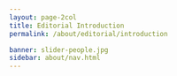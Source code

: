 ```yaml
---
layout: page-2col
title: Editorial Introduction
permalink: /about/editorial/introduction

banner: slider-people.jpg
sidebar: about/nav.html
---
```

